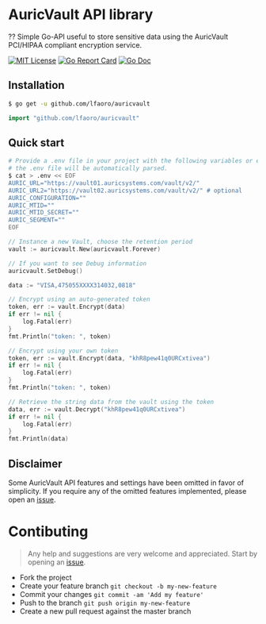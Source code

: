 # AuricVault API library

?? Simple Go-API useful to store sensitive data using the AuricVault PCI/HIPAA compliant encryption service.

[![MIT License](https://img.shields.io/badge/license-MIT-blue.svg?style=flat)](LICENSE)
[![Go Report Card](https://goreportcard.com/badge/github.com/lfaoro/creditcard)](https://goreportcard.com/report/github.com/lfaoro/auricvault)
[![Go Doc](https://img.shields.io/badge/go%20doc-read-blue.svg?style=flat)](https://godoc.org/github.com/lfaoro/auricvault)

## Installation
```bash
$ go get -u github.com/lfaoro/auricvault
```

```go
import "github.com/lfaoro/auricvault"
```

## Quick start
```bash
# Provide a .env file in your project with the following variables or export them.
# the .env file will be automatically parsed.
$ cat > .env << EOF
AURIC_URL="https://vault01.auricsystems.com/vault/v2/"
AURIC_URL2="https://vault02.auricsystems.com/vault/v2/" # optional
AURIC_CONFIGURATION=""
AURIC_MTID=""
AURIC_MTID_SECRET=""
AURIC_SEGMENT=""
EOF
```

```go
// Instance a new Vault, choose the retention period
vault := auricvault.New(auricvault.Forever)

// If you want to see Debug information
auricvault.SetDebug()

data := "VISA,475055XXXX314032,0818"

// Encrypt using an auto-generated token
token, err := vault.Encrypt(data)
if err != nil {
    log.Fatal(err)
}
fmt.Println("token: ", token)

// Encrypt using your own token
token, err := vault.Encrypt(data, "khR8pew41q0URCxtivea")
if err != nil {
    log.Fatal(err)
}
fmt.Println("token: ", token)

// Retrieve the string data from the vault using the token
data, err := vault.Decrypt("khR8pew41q0URCxtivea")
if err != nil {
    log.Fatal(err)
}
fmt.Println(data)
```

## Disclaimer
Some AuricVault API features and settings have been omitted in favor of simplicity. If you require any of the omitted features implemented, please open an [issue](https://github.com/lfaoro/auricvault/issues/new).

# Contibuting
> Any help and suggestions are very welcome and appreciated. Start by opening an [issue](https://github.com/lfaoro/auricvault/issues/new).

- Fork the project
- Create your feature branch `git checkout -b my-new-feature`
- Commit your changes `git commit -am 'Add my feature'`
- Push to the branch `git push origin my-new-feature`
- Create a new pull request against the master branch
